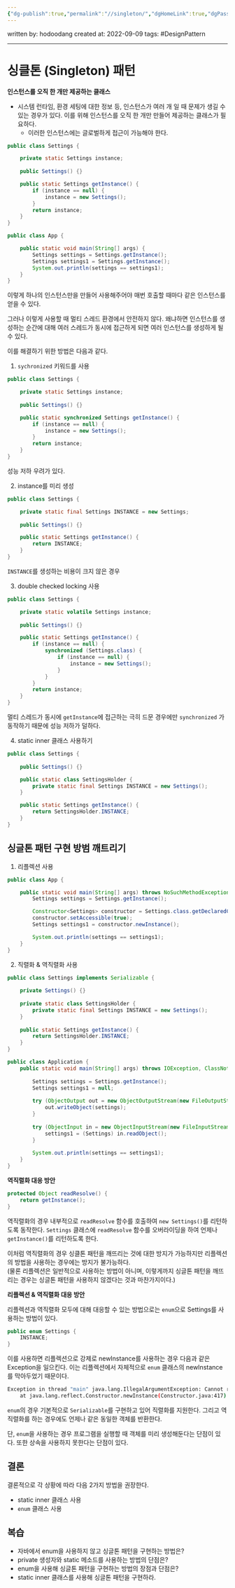 ```yaml
---
{"dg-publish":true,"permalink":"//singleton/","dgHomeLink":true,"dgPassFrontmatter":false}
---
```



written by: hodoodang
created at: 2022-09-09
tags: #DesignPattern 

---

# 싱클톤 (Singleton) 패턴
**인스턴스를 오직 한 개만 제공하는 클래스**

- 시스템 런타임, 환경 세팅에 대한 정보 등, 인스턴스가 여러 개 일 때 문제가 생길 수 있는 경우가 있다. 이를 위해 인스턴스를 오직 한 개만 만들어 제공하는 클래스가 필요하다.
	- 이러한 인스턴스에는 글로벌하게 접근이 가능해야 한다.

```java
public class Settings {

	private static Settings instance;
	
	public Settings() {}

	public static Settings getInstance() {
		if (instance == null) {
			instance = new Settings();
		}
		return instance;
	}
}
```


```java
public class App {

	public static void main(String[] args) {
		Settings settings = Settings.getInstance();
		Settings settings1 = Settings.getInstance();
		System.out.println(settings == settings1);
	}
}
```

이렇게 하나의 인스턴스만을 만들어 사용해주어야 매번 호출할 때마다 같은 인스턴스를 얻을 수 있다.

그러나 이렇게 사용할 때 멀티 스레드 환경에서 안전하지 않다. 왜냐하면 인스턴스를 생성하는 순간에 대해 여러 스레드가 동시에 접근하게 되면 여러 인스턴스를 생성하게 될 수 있다.

이를 해결하기 위한 방법은 다음과 같다.

1. `sychronized` 키워드를 사용

```java
public class Settings {

	private static Settings instance;
	
	public Settings() {}

	public static synchronized Settings getInstance() {
		if (instance == null) {
			instance = new Settings();
		}
		return instance;
	}
}
```

성능 저하 우려가 있다.

2. instance를 미리 생성

```java
public class Settings {

	private static final Settings INSTANCE = new Settings;
	
	public Settings() {}

	public static Settings getInstance() {
		return INSTANCE;
	}
}
```

`INSTANCE`를 생성하는 비용이 크지 않은 경우

3. double checked locking 사용

```java
public class Settings {

	private static volatile Settings instance;
	
	public Settings() {}

	public static Settings getInstance() {
		if (instance == null) {
			synchronized (Settings.class) {
				if (instance == null) {
					instance = new Settings();
				}
			}
		}
		return instance;
	}
}
```

멀티 스레드가 동시에 `getInstance`에 접근하는 극히 드문 경우에만 `synchronized` 가 동작하기 때문에 성능 저하가 덜하다.

4. static inner 클래스 사용하기

```java
public class Settings {
	
	public Settings() {}

	public static class SettingsHolder {
		private static final Settings INSTANCE = new Settings();
	}

	public static Settings getInstance() {
		return SettingsHolder.INSTANCE;
	}
}
```

## 싱글톤 패턴 구현 방범 깨트리기

1. 리플렉션 사용

```java
public class App {

	public static void main(String[] args) throws NoSuchMethodException, InvocationTargetException, InstantiationException {
		Settings settings = Settings.getInstance();

		Constructor<Settings> constructor = Settings.class.getDeclaredConstructor();
		constructor.setAccessible(true);
		Settings settings1 = constructor.newInstance();

		System.out.println(settings == settings1);
	}
}
```

2. 직렬화 & 역직렬화 사용

```java
public class Settings implements Serializable {  
  
    private Settings() {}  
  
    private static class SettingsHolder {  
        private static final Settings INSTANCE = new Settings();  
    }  
  
    public static Settings getInstance() {  
        return SettingsHolder.INSTANCE;  
    }  
}
```

```java
public class Application {  
    public static void main(String[] args) throws IOException, ClassNotFoundException {  
  
        Settings settings = Settings.getInstance();  
        Settings settings1 = null;  
  
        try (ObjectOutput out = new ObjectOutputStream(new FileOutputStream("settings.obj"))) {  
            out.writeObject(settings);  
        }  
  
        try (ObjectInput in = new ObjectInputStream(new FileInputStream("settings.obj"))) {  
            settings1 = (Settings) in.readObject();  
        }  
          
        System.out.println(settings == settings1);  
    }  
}
```

**역직렬화 대응 방안**

```java
protected Object readResolve() {  
	return getInstance();  
}  
```

역직렬화의 경우 내부적으로 `readResolve` 함수를 호출하여 `new Settings()`를 리턴하도록 동작한다.  `Settings` 클래스에 `readResolve` 함수를 오버라이딩을 하여 언제나 `getInstance()`를 리턴하도록 한다.

이처럼 역직렬화의 경우 싱클톤 패턴을 깨뜨리는 것에 대한 방지가 가능하지만 리플렉션의 방법을 사용하는 경우에는 방지가 불가능하다.  
(물론 리플렉션은 일반적으로 사용하는 방법이 아니며, 이렇게까지 싱글톤 패턴을 깨뜨리는 경우는 싱글톤 패턴을 사용하지 않겠다는 것과 마찬가지이다.)

**리플렉션 & 역직렬화 대응 방안**

리플렉션과 역직렬화 모두에 대해 대응할 수 있는 방법으로는 `enum`으로 Settings를 사용하는 방법이 있다.

```java
public enum Settings {  
    INSTANCE;  
}
```

이를 사용하면 리플렉션으로 강제로 newInstance를 사용하는 경우 다음과 같은 Exception을 일으킨다. 이는 리플렉션에서 자체적으로 `enum` 클래스의 newInstance를 막아두었기 때문이다.

```sh
Exception in thread "main" java.lang.IllegalArgumentException: Cannot reflectively create enum objects
	at java.lang.reflect.Constructor.newInstance(Constructor.java:417)
```

`enum`의 경우 기본적으로 `Serializable`를 구현하고 있어 직렬화를 지원한다. 그리고 역직렬화를 하는 경우에도 언제나 같은 동일한 객체를 반환한다.

단, `enum`을 사용하는 경우 프로그램을 실행할 때 객체를 미리 생성해둔다는 단점이 있다.
또한 상속을 사용하지 못한다는 단점이 있다.

## 결론

결론적으로 각 상황에 따라 다음 2가지 방법을 권장한다.
- static inner 클래스 사용
- `enum` 클래스 사용

## 복습

- 자바에서 enum을 사용하지 않고 싱글톤 패턴을 구현하는 방법은?
- private 생성자와 static 메소드를 사용하는 방법의 단점은?
- enum을 사용해 싱글톤 패턴을 구현하는 방법의 장점과 단점은?
- static inner 클래스를 사용해 싱글톤 패턴을 구현하라.